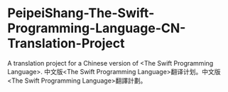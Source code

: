 PeipeiShang-The-Swift-Programming-Language-CN-Translation-Project
=================================================================

A translation project for a Chinese version of &lt;The Swift Programming Language>. 中文版&lt;The Swift Programming Language>翻译计划。中文版&lt;The Swift Programming Language>翻譯計劃。
